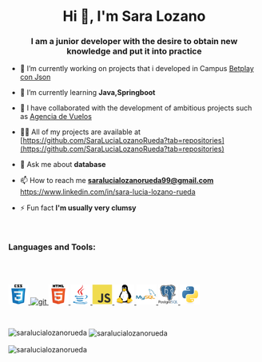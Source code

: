 <h1 align="center">Hi 👋, I'm Sara Lozano</h1>
<h3 align="center">I am a junior developer with the desire to obtain new knowledge and put it into practice</h3>


- 🔭 I’m currently working on projects that i developed in Campus [Betplay con Json](https://github.com/SaraLuciaLozanoRueda/Betplay-con-Json)

- 🌱 I’m currently learning **Java,Springboot**

- 👯 I have collaborated with the development of ambitious projects such as [Agencia de Vuelos](https://github.com/mvelascoe/ProyectoAgenciaVuelos)

- 👨‍💻 All of my projects are available at [https://github.com/SaraLuciaLozanoRueda?tab=repositories](https://github.com/SaraLuciaLozanoRueda?tab=repositories)

- 💬 Ask me about **database**

- 📫 How to reach me **saralucialozanorueda99@gmail.com** https://www.linkedin.com/in/sara-lucia-lozano-rueda

- ⚡ Fun fact **I'm usually very clumsy**
<br>
<h3 align="left">Languages and Tools:</h3>
<br><br>
<p align="left"> <a href="https://www.w3schools.com/css/" target="_blank" rel="noreferrer"> <img src="https://raw.githubusercontent.com/devicons/devicon/master/icons/css3/css3-original-wordmark.svg" alt="css3" width="40" height="40"/> </a> <a href="https://git-scm.com/" target="_blank" rel="noreferrer"> <img src="https://www.vectorlogo.zone/logos/git-scm/git-scm-icon.svg" alt="git" width="40" height="40"/> </a> <a href="https://www.w3.org/html/" target="_blank" rel="noreferrer"> <img src="https://raw.githubusercontent.com/devicons/devicon/master/icons/html5/html5-original-wordmark.svg" alt="html5" width="40" height="40"/> </a> <a href="https://www.java.com" target="_blank" rel="noreferrer"> <img src="https://raw.githubusercontent.com/devicons/devicon/master/icons/java/java-original.svg" alt="java" width="40" height="40"/> </a> <a href="https://developer.mozilla.org/en-US/docs/Web/JavaScript" target="_blank" rel="noreferrer"> <img src="https://raw.githubusercontent.com/devicons/devicon/master/icons/javascript/javascript-original.svg" alt="javascript" width="40" height="40"/> </a> <a href="https://www.linux.org/" target="_blank" rel="noreferrer"> <img src="https://raw.githubusercontent.com/devicons/devicon/master/icons/linux/linux-original.svg" alt="linux" width="40" height="40"/> </a> <a href="https://www.mysql.com/" target="_blank" rel="noreferrer"> <img src="https://raw.githubusercontent.com/devicons/devicon/master/icons/mysql/mysql-original-wordmark.svg" alt="mysql" width="40" height="40"/> </a> <a href="https://www.postgresql.org" target="_blank" rel="noreferrer"> <img src="https://raw.githubusercontent.com/devicons/devicon/master/icons/postgresql/postgresql-original-wordmark.svg" alt="postgresql" width="40" height="40"/> </a> <a href="https://www.python.org" target="_blank" rel="noreferrer"> <img src="https://raw.githubusercontent.com/devicons/devicon/master/icons/python/python-original.svg" alt="python" width="40" height="40"/> </a> </p>
<br>
<p><img align="left" src="https://github-readme-stats.vercel.app/api/top-langs?username=saralucialozanorueda&show_icons=true&locale=en&layout=compact" alt="saralucialozanorueda" /></p>

<p>&nbsp;<img align="center" src="https://github-readme-stats.vercel.app/api?username=saralucialozanorueda&show_icons=true&locale=en" alt="saralucialozanorueda" /></p>

<p><img align="center" src="https://github-readme-streak-stats.herokuapp.com/?user=saralucialozanorueda&" alt="saralucialozanorueda" /></p>
